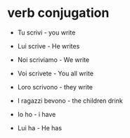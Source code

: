 # verb conjugation

- Tu scrivi - you write
- Lui scrive - He writes
- Noi scriviamo - We write
- Voi scrivete - You all write
- Loro scrivono - they write

- I ragazzi bevono - the children drink

- Io ho - i have
- Lui ha - He has